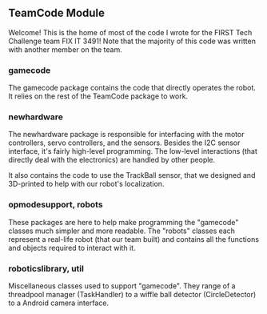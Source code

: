 ## TeamCode Module

Welcome! This is the home of most of the code I wrote for the FIRST Tech Challenge team FIX IT 3491! Note that the majority of this code was written with another member on the team.

### gamecode
The gamecode package contains the code that directly operates the robot. It relies on the rest of the TeamCode package to work.

### newhardware
The newhardware package is responsible for interfacing with the motor controllers, servo controllers, and the sensors. Besides the I2C sensor interface, it's fairly high-level programming. The low-level interactions (that directly deal with the electronics) are handled by other people.

It also contains the code to use the TrackBall sensor, that we designed and 3D-printed to help with our robot's localization.

### opmodesupport, robots
These packages are here to help make programming the "gamecode" classes much simpler and more readable. The "robots" classes each represent a real-life robot (that our team built) and contains all the functions and objects required to interact with it.

### roboticslibrary, util
Miscellaneous classes used to support "gamecode". They range of a threadpool manager (TaskHandler) to a wiffle ball detector (CircleDetector) to a Android camera interface. 
